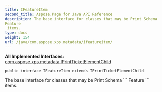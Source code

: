 ```yaml
---
title: IFeatureItem
second_title: Aspose.Page for Java API Reference
description: The base interface for classes that may be Print Schema Feature items.
type: docs
weight: 154
url: /java/com.aspose.xps.metadata/ifeatureitem/
---
```

**All Implemented Interfaces:**
[com.aspose.xps.metadata.IPrintTicketElementChild](../../com.aspose.xps.metadata/iprintticketelementchild)
```
public interface IFeatureItem extends IPrintTicketElementChild
```

The base interface for classes that may be Print Schema \`\`\` Feature \`\`\` items.
